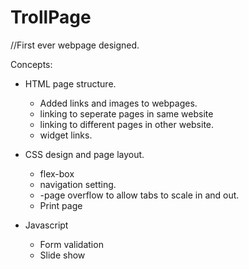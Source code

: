 # TrollPage

//First ever webpage designed.

Concepts:
  - HTML page structure.
    - Added links and images to webpages.
    - linking to seperate pages in same website
    - linking to different pages in other website.
    - widget links.
    
  - CSS design and page layout.
    - flex-box
    - navigation setting.
    - -page overflow to allow tabs to scale in and out.
    - Print page
    
  - Javascript 
    - Form validation
    - Slide show
    
    
